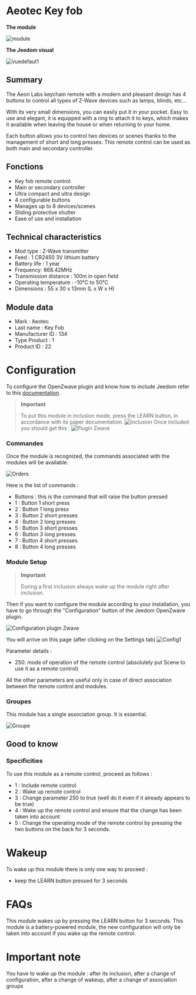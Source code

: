 # Aeotec Key fob

**The module**

![module](images/aeotec.keyfob/module.jpg)

**The Jeedom visual**

![vuedefaut1](images/aeotec.keyfob/vuedefaut1.jpg)

## Summary

The Aeon Labs keychain remote with a modern and pleasant design has 4 buttons to control all types of Z-Wave devices such as lamps, blinds, etc…​

With its very small dimensions, you can easily put it in your pocket. Easy to use and elegant, it is equipped with a ring to attach it to keys, which makes it available when leaving the house or when returning to your home.

Each button allows you to control two devices or scenes thanks to the management of short and long presses. This remote control can be used as both main and secondary controller.

## Fonctions

-   Key fob remote control
-   Main or secondary controller
-   Ultra compact and ultra design
-   4 configurable buttons
-   Manages up to 8 devices/scenes
-   Sliding protective shutter
-   Ease of use and installation

## Technical characteristics

-   Mod type : Z-Wave transmitter
-   Feed : 1 CR2450 3V lithium battery
-   Battery life : 1 year
-   Frequency: 868.42MHz
-   Transmission distance : 100m in open field
-   Operating temperature : -10°C to 50°C
-   Dimensions : 55 x 30 x 13mm (L x W x H)

## Module data

-   Mark : Aeotec
-   Last name : Key Fob
-   Manufacturer ID : 134
-   Type Product : 1
-   Product ID : 22

# Configuration

To configure the OpenZwave plugin and know how to include Jeedom refer to this [documentation](https://doc.jeedom.com/en_US/plugins/automation%20protocol/openzwave/).
> **Important**
>
> To put this module in inclusion mode, press the LEARN button, in accordance with its paper documentation.
>![inclusion](images/aeotec.keyfob/inclusion.jpg)
>Once included you should get this :
![Plugin Zwave](images/aeotec.keyfob/information.jpg)

### Commandes

Once the module is recognized, the commands associated with the modules will be available.

![Orders](images/aeotec.keyfob/commandes.jpg)

Here is the list of commands :

-   Buttons : this is the command that will raise the button pressed
  - 1 : Button 1 short press
  - 2 : Button 1 long press
  - 3 : Button 2 short presses
  - 4 : Button 2 long presses
  - 5 : Button 3 short presses
  - 6 : Button 3 long presses
  - 7 : Button 4 short presses
  - 8 : Button 4 long presses

### Module Setup
> **Important**
>
> During a first inclusion always wake up the module right after
> inclusion.

Then if you want to configure the module according to your installation, you have to go through the "Configuration" button of the Jeedom OpenZwave plugin.

![Configuration plugin Zwave](images/plugin/bouton_configuration.jpg)

You will arrive on this page (after clicking on the Settings tab)
![Config1](images/aeotec.keyfob/config1.jpg)

Parameter details :
-   250: mode of operation of the remote control (absolutely put Scene to use it as a remote control)

All the other parameters are useful only in case of direct association between the remote control and modules.

### Groupes
This module has a single association group. It is essential.

![Groupe](images/aeotec.keyfob/groupe.jpg)

## Good to know

### Specificities

To use this module as a remote control, proceed as follows :

-   1 : Include remote control
-   2 : Wake up remote control
-   3 : Change parameter 250 to true (well do it even if it already appears to be true)
-   4 : Wake up the remote control and ensure that the change has been taken into account
-   5 : Change the operating mode of the remote control by pressing the two buttons on the back for 3 seconds.

# Wakeup

To wake up this module there is only one way to proceed :

-   keep the LEARN button pressed for 3 seconds

# FAQs

This module wakes up by pressing the LEARN button for 3 seconds.
This module is a battery-powered module, the new configuration will only be taken into account if you wake up the remote control.

# Important note

You have to wake up the module : after its inclusion, after a change of configuration, after a change of wakeup, after a change of association groups
